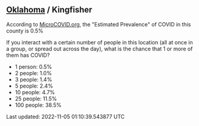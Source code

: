 
## [Oklahoma](/united-states/oklahoma) / Kingfisher

According to [MicroCOVID.org](http://microcovid.org),
the "Estimated Prevalence" of COVID in this county is 0.5%

If you interact with a certain number of people in this location
(all at once in a group, or spread out across the day), what is the chance that
1 or more of them has COVID?

- 1 person: 0.5%
- 2 people: 1.0%
- 3 people: 1.4%
- 5 people: 2.4%
- 10 people: 4.7%
- 25 people: 11.5%
- 100 people: 38.5%

Last updated: 2022-11-05 01:10:39.543877 UTC
